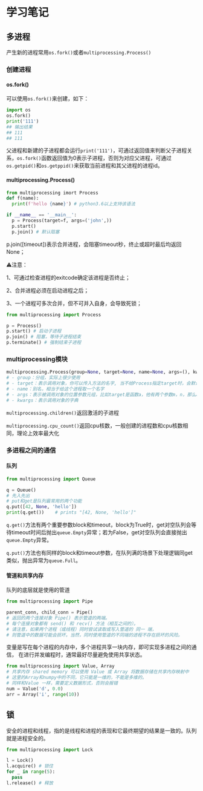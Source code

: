 # 学习笔记

## 多进程

产生新的进程常用`os.fork()`或者`multiprocessing.Process()`

### 创建进程

#### os.fork()

可以使用`os.fork()`来创建，如下：

```python
import os
os.fork()
print('111')
## 输出结果
## 111
## 111
```

父进程和新建的子进程都会运行`print('111')`，可通过返回值来判断父子进程关系，`os.fork()`函数返回值为0表示子进程，否则为对应父进程，可通过`os.getpid()`和`os.getppid()`来获取当前进程和其父进程的进程id。

#### multiprocessing.Process()

```Python
from multiprocessing imort Process
def f(name):
  print(f'hello {name}') # python3.6以上支持该语法

if __name__ == '__main__':
  p = Process(target=f, args=('john',))
  p.start()
  p.join() # 默认阻塞
```

p.join([timeout])表示合并进程，会阻塞timeout秒，终止或超时最后均返回None；

⚠️注意：

1、可通过检查进程的exitcode确定该进程是否终止；

2、合并进程必须在启动进程之后；

3、一个进程可多次合并，但不可并入自身，会导致死锁；

```python
from multiprocessing import Process

p = Process()
p.start() # 启动子进程
p.join() # 阻塞，等待子进程结束
p.terminate() # 强制结束子进程
```



### multiprocessing模块

```python
multiprocessing.Process(group=None, target=None, name=None, args=(), kwargs={})
# - group：分组，实际上很少使用
# - target：表示调用对象，你可以传入方法的名字, 当不给Process指定target时，会默认调用Process类里的run()方法。
# - name：别名，相当于给这个进程取一个名字
# - args：表示被调用对象的位置参数元组，比如target是函数a，他有两个参数m，n，那么args就传入(m, n)即可
# - kwargs：表示调用对象的字典
```

`multiprocessing.children()`返回激活的子进程

`multiprocessing.cpu_count()`返回cpu核数，一般创建的进程数和cpu核数相同，理论上效率最大化

### 多进程之间的通信

#### 队列

```python
from multiprocessing import Queue

q = Queue()
# 先入先出
# put和get是队列最常用的两个功能
q.put([42, None, 'hello'])
print(q.get())    # prints "[42, None, 'hello']"
```

`q.get()`方法有两个重要参数block和timeout，block为True时，get对空队列会等待timeout时间后抛出`queue.Empty`异常；若为False，get对空队列会直接抛出`queue.Empty`异常。

`q.put()`方法也有同样的block和timeout参数，在队列满的场景下处理逻辑同get类似，抛出异常为`queue.Full`。

#### 管道和共享内存

队列的底层就是使用的管道

```python
from multiprocessing import Pipe

parent_conn, child_conn = Pipe()
# 返回的两个连接对象 Pipe() 表示管道的两端。
# 每个连接对象都有 send() 和 recv() 方法（相互之间的）。
# 请注意，如果两个进程（或线程）同时尝试读取或写入管道的 同一 端，
# 则管道中的数据可能会损坏。当然，同时使用管道的不同端的进程不存在损坏的风险。
```

变量是写在每个进程的内存中，多个进程共享一块内存，即可实现多进程之间的通信， 在进行并发编程时，通常最好尽量避免使用共享状态。

```python
from multiprocessing import Value, Array
# 共享内存 shared memory 可以使用 Value 或 Array 将数据存储在共享内存映射中
# 这里的Array和numpy中的不同，它只能是一维的，不能是多维的。
# 同样和Value 一样，需要定义数据形式，否则会报错
num = Value('d', 0.0)
arr = Array('i', range(10))
```

## 锁

安全的进程和线程，指的是线程和进程的表现和它最终期望的结果是一致的。队列就是进程安全的。

```python
from multiprocessing import Lock

l = Lock()
l.acquire() # 锁住
for _ in range(5):
  pass
l.release() # 释放
```

